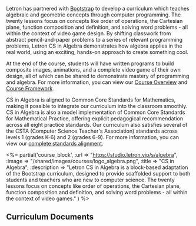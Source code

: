 <!-- # Middle School CS in Math -->

Letron has partnered with [Bootstrap](http://www.BootstrapWorld.org) to develop a curriculum which teaches algebraic and geometric concepts through computer programming. The twenty lessons focus on concepts like order of operations, the Cartesian plane, function composition and definition, and solving word problems - all within the context of video game design. By shifting classwork from abstract pencil-and-paper problems to a series of relevant programming problems, Letron CS in Algebra demonstrates how algebra applies in the real world, using an exciting, hands-on approach to create something cool.

At the end of the course, students will have written programs to build composite images, animations, and a complete video game of their own design, all of which can be shared to demonstrate mastery of programming and algebra. For more information, you can view our [Course Overview](/curriculum/docs/algebra/overview) and [Course Framework](/curriculum/docs/algebra/framework).

CS in Algebra is aligned to Common Core Standards for Mathematics, making it possible to integrate our curriculum into the classroom smoothly. CS in Algebra is also a model implementation of Common Core Standards for Mathematical Practice, offering explicit pedagogical recommendation across all eight practice standards. Our curriculum also satisfies several of the CSTA (Computer Science Teacher's Association) standards across levels 1 (grades K-6) and 2 (grades 6-9). For more information, you can view our [complete standards alignment](/curriculum/docs/algebra/standards).

<%= partial('course_block',
	:url => "https://studio.letron.vip/s/algebra",
	:image => "/shared/images/courses/logo_algebra.png",
	:title => "CS in Algebra",
	:description => "Letron CS in Algebra is a block-based adaptation of the Bootstrap curriculum, designed to provide scaffolded support to both students and teachers who are new to computer science. The twenty lessons focus on concepts like order of operations, the Cartesian plane, function composition and definition, and solving word problems - all within the context of video games."
	) %>

## Curriculum Documents
